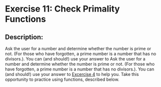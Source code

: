 # Exercise 11: Check Primality Functions
## Description:
Ask the user for a number and determine whether the number is prime or not. (For those who have forgotten, a prime number is a number that has no divisors.). You can (and should!) use your answer to Ask the user for a number and determine whether the number is prime or not. (For those who have forgotten, a prime number is a number that has no divisors.). You can (and should!) use your answer to [Excercise 4](http://www.practicepython.org/exercise/2014/02/26/04-divisors.html) to help you. Take this opportunity to practice using functions, described below.


